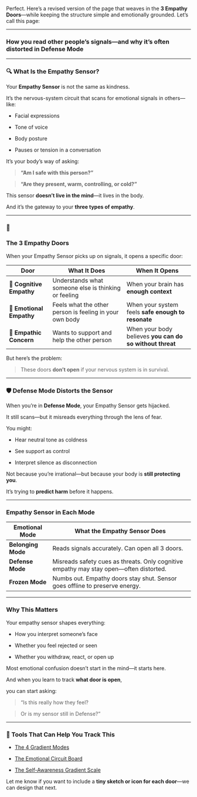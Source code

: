 Perfect. Here’s a revised version of the page that weaves in the **3 Empathy Doors**—while keeping the structure simple and emotionally grounded. Let’s call this page:

---



  

### **How you read other people’s signals—and why it’s often distorted in Defense Mode**

---

### **🔍 What Is the Empathy Sensor?**

  

Your **Empathy Sensor** is not the same as kindness.

It’s the nervous-system circuit that scans for emotional signals in others—like:

- Facial expressions
    
- Tone of voice
    
- Body posture
    
- Pauses or tension in a conversation
    

  

It’s your body’s way of asking:

  

> **“Am I safe with this person?”**

> **“Are they present, warm, controlling, or cold?”**

  

This sensor **doesn’t live in the mind**—it lives in the body.

  

And it’s the gateway to your **three types of empathy**.

---

### **🧠** 

### **The 3 Empathy Doors**

  

When your Empathy Sensor picks up on signals, it opens a specific door:

|**Door**|**What It Does**|**When It Opens**|
|---|---|---|
|🧩 **Cognitive Empathy**|Understands what someone else is thinking or feeling|When your brain has **enough context**|
|💓 **Emotional Empathy**|Feels what the other person is feeling in your own body|When your system feels **safe enough to resonate**|
|🫶 **Empathic Concern**|Wants to support and help the other person|When your body believes **you can do so without threat**|

But here’s the problem:

  

> These doors **don’t open** if your nervous system is in survival.

---

### **🛡️ Defense Mode Distorts the Sensor**

  

When you’re in **Defense Mode**, your Empathy Sensor gets hijacked.

It still scans—but it misreads everything through the lens of fear.

  

You might:

- Hear neutral tone as coldness
    
- See support as control
    
- Interpret silence as disconnection
    

  

Not because you’re irrational—but because your body is **still protecting you**.

  

It’s trying to **predict harm** before it happens.

---

### **Empathy Sensor in Each Mode**

|**Emotional Mode**|**What the Empathy Sensor Does**|
|---|---|
|**Belonging Mode**|Reads signals accurately. Can open all 3 doors.|
|**Defense Mode**|Misreads safety cues as threats. Only cognitive empathy may stay open—often distorted.|
|**Frozen Mode**|Numbs out. Empathy doors stay shut. Sensor goes offline to preserve energy.|

---

### **Why This Matters**

  

Your empathy sensor shapes everything:

- How you interpret someone’s face
    
- Whether you feel rejected or seen
    
- Whether you withdraw, react, or open up
    

  

Most emotional confusion doesn’t start in the mind—it starts here.

  

And when you learn to track **what door is open**,

you can start asking:

  

> “Is this really how they feel?

> Or is my sensor still in Defense?”

---

### **🧰 Tools That Can Help You Track This**

- [The 4 Gradient Modes](/the-4-gradient-modes)
    
- [The Emotional Circuit Board](/1.7-the-emotional-circuit-board)
    
- [The Self-Awareness Gradient Scale](/the-self-awareness-gradient-scale)
    

  

Let me know if you want to include a **tiny sketch or icon for each door**—we can design that next.